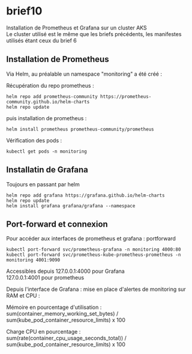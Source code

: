 # brief10

Installation de Prometheus et Grafana sur un cluster AKS  
Le cluster utilisé est le même que les briefs précédents, les manifestes utilisés étant ceux du brief 6  

## Installation de Prometheus

Via Helm, au préalable un namespace "monitoring" a été créé :

Récupération du repo prometheus :  

```
helm repo add prometheus-community https://prometheus-community.github.io/helm-charts
helm repo update
```

puis installation de prometheus :  
```
helm install prometheus prometheus-community/prometheus
```

Vérification des pods :

```
kubectl get pods -n monitoring
```

## Installatin de Grafana  

Toujours en passant par helm

```
helm repo add grafana https://grafana.github.io/helm-charts
helm repo update
helm install grafana grafana/grafana --namespace
```

## Port-forward et connexion  

Pour accéder aux interfaces de prometheus et grafana : portforward

```
kubectl port-forward svc/prometheus-grafana -n monitoring 4000:80
kubectl port-forward svc/prometheus-kube-prometheus-prometheus -n monitoring 4001:9090
```  
Accessibles depuis 127.0.0.1:4000 pour Grafana  
127.0.0.1:4001 pour prometheus  

Depuis l'interface de Grafana : mise en place d'alertes de monitoring sur RAM et CPU :  

Mémoire en pourcentage d'utilisation :  
sum(container_memory_working_set_bytes) / sum(kube_pod_container_resource_limits) x 100  

Charge CPU en pourcentage :  
sum(rate(container_cpu_usage_seconds_total)) / sum(kube_pod_container_resource_limits) x 100  
